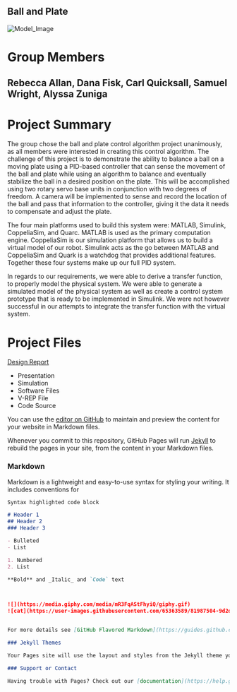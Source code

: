 ## Ball and Plate 

![Model_Image](https://user-images.githubusercontent.com/65363589/82133838-4ae2d880-97a5-11ea-9ba0-2c7557ba91b6.JPG)

# Group Members

## Rebecca Allan, Dana Fisk, Carl Quicksall, Samuel Wright, Alyssa Zuniga





# Project Summary 
The group chose the ball and plate control algorithm project unanimously, as all members were interested in creating this control algorithm. 
The challenge of this project is to demonstrate the ability to balance a ball on a moving plate using a PID-based controller that can sense the movement of the ball and plate while using an algorithm to balance and eventually stabilize the ball in a desired position on the plate. 
This will be accomplished using two rotary servo base units in conjunction with two degrees of freedom. A camera will be implemented to sense and record the location of the ball and pass that information to the controller, giving it the data it needs to compensate and adjust the plate.

The four main platforms used to build this system were: MATLAB, Simulink, CoppeliaSim, and Quarc.  MATLAB is used as the primary computation engine. 
CoppeliaSim is our simulation platform that allows us to build a virtual model of our robot. Simulink acts as the go between MATLAB and CoppeliaSim and Quark is a watchdog that provides additional features. Together these four systems make up our full PID system.

In regards to our requirements, we were able to derive a transfer function, to properly model the physical system. We were able to generate a simulated model of the physical system as well as create a control system prototype that is ready to be implemented in Simulink. We were not however successful in our attempts to integrate the transfer function with the virtual system.




# Project Files

[Design Report](https://github.com/Mech342/Group-Project/files/4640779/Design.Report.pdf)
- Presentation
- Simulation 
- Software Files
- V-REP File
- Code Source



You can use the [editor on GitHub](https://github.com/Mech342/Group-Project-/edit/master/README.md) to maintain and preview the content for your website in Markdown files.

Whenever you commit to this repository, GitHub Pages will run [Jekyll](https://jekyllrb.com/) to rebuild the pages in your site, from the content in your Markdown files.

### Markdown

Markdown is a lightweight and easy-to-use syntax for styling your writing. It includes conventions for

```markdown
Syntax highlighted code block

# Header 1
## Header 2
### Header 3

- Bulleted
- List

1. Numbered
2. List

**Bold** and _Italic_ and `Code` text



![](https://media.giphy.com/media/mR3FqAStFhyiQ/giphy.gif)
![cat](https://user-images.githubusercontent.com/65363589/81987504-9d2dc900-95ee-11ea-8eca-e0c12f1b5fa4.jpg)


For more details see [GitHub Flavored Markdown](https://guides.github.com/features/mastering-markdown/).

### Jekyll Themes

Your Pages site will use the layout and styles from the Jekyll theme you have selected in your [repository settings](https://github.com/Mech342/Group-Project-/settings). The name of this theme is saved in the Jekyll `_config.yml` configuration file.

### Support or Contact

Having trouble with Pages? Check out our [documentation](https://help.github.com/categories/github-pages-basics/) or [contact support](https://github.com/contact) and we’ll help you sort it out.

